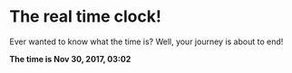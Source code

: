 # The real time clock!

Ever wanted to know what the time is? Well, your journey is about to end!

**The time is Nov 30, 2017, 03:02**